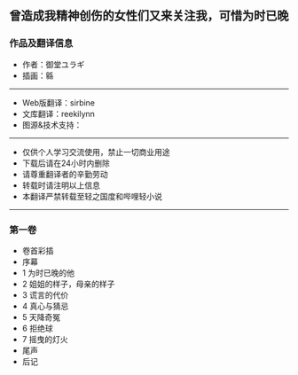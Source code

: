 ## 曾造成我精神创伤的女性们又来关注我，可惜为时已晚

### 作品及翻译信息

* 作者：御堂ユラギ
* 插画：緜

***

* Web版翻译：sirbine
* 文库翻译：reekilynn
* 图源&技术支持：

***

* 仅供个人学习交流使用，禁止一切商业用途
* 下载后请在24小时内删除
* 请尊重翻译者的辛勤劳动
* 转载时请注明以上信息
* 本翻译严禁转载至轻之国度和哔哩轻小说

***

### 第一卷

  * 卷首彩插
  * 序幕
  * 1 为时已晚的他
  * 2 姐姐的样子，母亲的样子
  * 3 谎言的代价
  * 4 真心与猜忌
  * 5 天降奇冤
  * 6 拒绝球
  * 7 摇曳的灯火
  * 尾声
  * 后记

    
